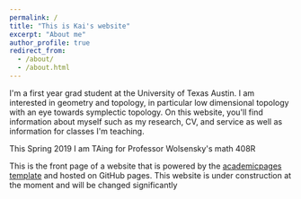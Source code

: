 ```yaml
---
permalink: /
title: "This is Kai's website"
excerpt: "About me"
author_profile: true
redirect_from: 
  - /about/
  - /about.html
---
```


I'm a first year grad student at the University of Texas Austin. I am interested in geometry and topology, in particular low dimensional topology with an eye towards symplectic topology. On this website, you'll find information about myself such as my research, CV, and service as well as information for classes I'm teaching.

This Spring 2019 I am TAing for Professor Wolsensky's math 408R

This is the front page of a website that is powered by the [academicpages template](https://github.com/academicpages/academicpages.github.io) and hosted on GitHub pages. This website is under construction at the moment and will be changed significantly
